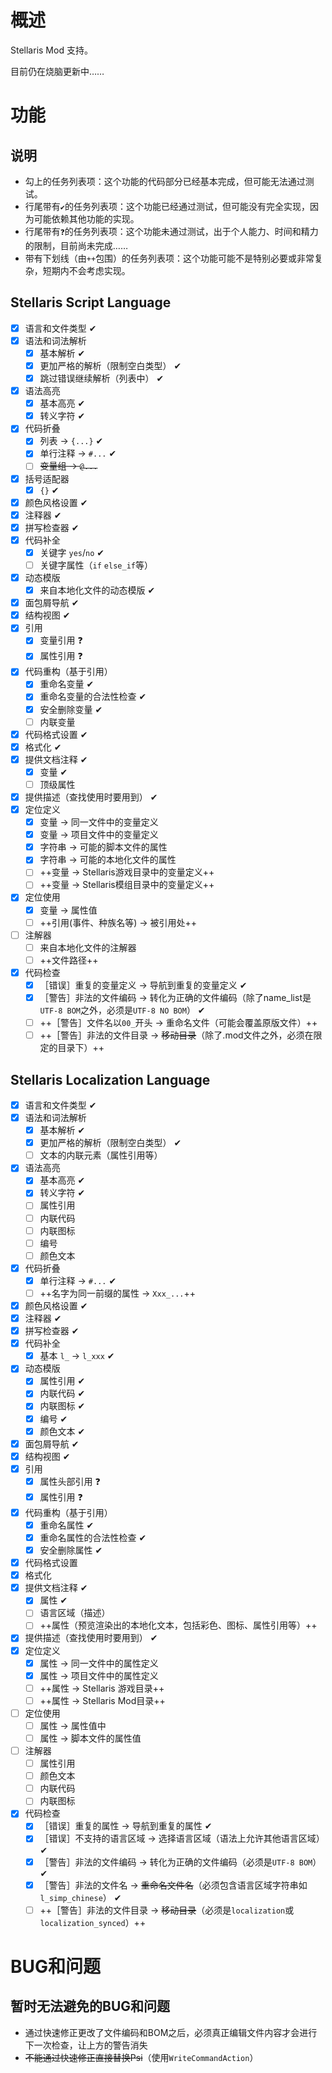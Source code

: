 # 概述

Stellaris Mod 支持。

目前仍在烧脑更新中……

# 功能

## 说明

* 勾上的任务列表项：这个功能的代码部分已经基本完成，但可能无法通过测试。
* 行尾带有`✔`的任务列表项：这个功能已经通过测试，但可能没有完全实现，因为可能依赖其他功能的实现。
* 行尾带有`❓`的任务列表项：这个功能未通过测试，出于个人能力、时间和精力的限制，目前尚未完成……
* 带有下划线（由`++`包围）的任务列表项：这个功能可能不是特别必要或非常复杂，短期内不会考虑实现。

## Stellaris Script Language

* [X] 语言和文件类型 ✔
* [X] 语法和词法解析
  * [X] 基本解析 ✔
  * [X] 更加严格的解析（限制空白类型） ✔
  * [X] 跳过错误继续解析（列表中） ✔
* [X] 语法高亮
  * [X] 基本高亮 ✔
  * [X] 转义字符 ✔
* [X] 代码折叠
  * [X] 列表 -> `{...}` ✔
  * [X] 单行注释 -> `#...` ✔
  * [ ] ~~变量组 -> `@...`~~
* [X] 括号适配器
  * [X] `{}` ✔ 
* [X] 颜色风格设置 ✔
* [X] 注释器 ✔
* [X] 拼写检查器 ✔
* [X] 代码补全
  * [X] 关键字 `yes`/`no` ✔
  * [ ] 关键字属性（`if` `else_if`等）
* [X] 动态模版
  * [X] 来自本地化文件的动态模版  ✔
* [X] 面包屑导航 ✔
* [X] 结构视图 ✔
* [X] 引用
  * [X] 变量引用 ❓
  * [X] 属性引用 ❓
* [X] 代码重构（基于引用）
  * [X] 重命名变量 ✔
  * [X] 重命名变量的合法性检查 ✔
  * [X] 安全删除变量 ✔
  * [ ] 内联变量
* [X] 代码格式设置 ✔
* [X] 格式化 ✔
* [X] 提供文档注释 ✔
  * [X] 变量 ✔
  * [ ] 顶级属性
* [X] 提供描述（查找使用时要用到） ✔
* [X] 定位定义
  * [X] 变量 -> 同一文件中的变量定义
  * [X] 变量 -> 项目文件中的变量定义
  * [X] 字符串 -> 可能的脚本文件的属性
  * [X] 字符串 -> 可能的本地化文件的属性
  * [ ] ++变量 -> Stellaris游戏目录中的变量定义++
  * [ ] ++变量 -> Stellaris模组目录中的变量定义++
* [X] 定位使用
  * [X] 变量 -> 属性值
  * [ ] ++引用(事件、种族名等) -> 被引用处++
* [ ] 注解器
  * [ ] 来自本地化文件的注解器
  * [ ] ++文件路径++
* [X] 代码检查
  * [X] ［错误］重复的变量定义 → 导航到重复的变量定义 ✔
  * [X] ［警告］非法的文件编码 → 转化为正确的文件编码（除了name_list是`UTF-8 BOM`之外，必须是`UTF-8 NO BOM`） ✔
  * [ ] ++［警告］文件名以`00_`开头 → 重命名文件（可能会覆盖原版文件）++
  * [ ] ++［警告］非法的文件目录 → ~~移动目录~~（除了.mod文件之外，必须在限定的目录下）++

## Stellaris Localization Language

* [X] 语言和文件类型 ✔
* [X] 语法和词法解析
  * [X] 基本解析 ✔
  * [X] 更加严格的解析（限制空白类型） ✔
  * [ ] 文本的内联元素（属性引用等）
* [X] 语法高亮
  * [X] 基本高亮 ✔
  * [X] 转义字符 ✔
  * [ ] 属性引用
  * [ ] 内联代码
  * [ ] 内联图标
  * [ ] 编号
  * [ ] 颜色文本
* [X] 代码折叠
  * [X] 单行注释 -> `#...` ✔
  * [ ] ++名字为同一前缀的属性 -> `Xxx_...`++
* [X] 颜色风格设置 ✔
* [X] 注释器 ✔
* [X] 拼写检查器 ✔
* [X] 代码补全
  * [X] 基本 `l_` -> `l_xxx` ✔
* [X] 动态模版
  * [X] 属性引用 ✔
  * [X] 内联代码 ✔
  * [X] 内联图标 ✔
  * [X] 编号 ✔
  * [X] 颜色文本 ✔
* [X] 面包屑导航 ✔
* [X] 结构视图 ✔
* [X] 引用
  * [X] 属性头部引用 ❓
  * [X] 属性引用 ❓
* [X] 代码重构（基于引用）
  * [X] 重命名属性 ✔
  * [X] 重命名属性的合法性检查 ✔
  * [X] 安全删除属性 ✔
* [X] 代码格式设置
* [X] 格式化
* [X] 提供文档注释 ✔
  * [X] 属性 ✔
  * [ ] 语言区域（描述）
  * [ ] ++属性（预览渲染出的本地化文本，包括彩色、图标、属性引用等）++
* [X] 提供描述（查找使用时要用到） ✔
* [X] 定位定义
  * [X] 属性 -> 同一文件中的属性定义
  * [X] 属性 -> 项目文件中的属性定义
  * [ ] ++属性 -> Stellaris 游戏目录++
  * [ ] ++属性 -> Stellaris Mod目录++
* [ ] 定位使用
  * [ ] 属性 -> 属性值中
  * [ ] 属性 -> 脚本文件的属性值 
* [ ] 注解器
  * [ ] 属性引用
  * [ ] 颜色文本
  * [ ] 内联代码
  * [ ] 内联图标
* [X] 代码检查
  * [X] ［错误］重复的属性 → 导航到重复的属性 ✔
  * [X] ［错误］不支持的语言区域 → 选择语言区域（语法上允许其他语言区域） ✔
  * [X] ［警告］非法的文件编码 → 转化为正确的文件编码（必须是`UTF-8 BOM`） ✔
  * [X] ［警告］非法的文件名 → ~~重命名文件名~~（必须包含语言区域字符串如`l_simp_chinese`） ✔
  * [ ] ++［警告］非法的文件目录 → ~~移动目录~~（必须是`localization`或`localization_synced`）++

# BUG和问题

## 暂时无法避免的BUG和问题

* 通过快速修正更改了文件编码和BOM之后，必须真正编辑文件内容才会进行下一次检查，让上方的警告消失
* ~~不能通过快速修正直接替换Psi~~（使用`WriteCommandAction`）
